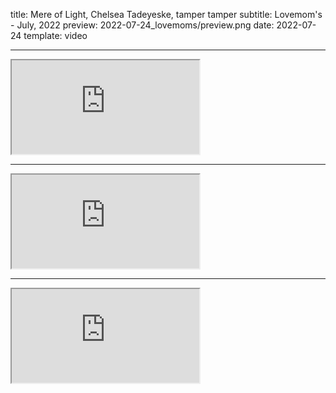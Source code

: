 title: Mere of Light, Chelsea Tadeyeske, tamper tamper
subtitle: Lovemom's - July, 2022
preview: 2022-07-24_lovemoms/preview.png
date: 2022-07-24
template: video

---

<div class="row">
  <div class="col d-flex justify-content-center">
    <div class="ratio ratio-16x9">
        <iframe class="embed-responsive-item" src="https://www.youtube.com/embed/1IFxGf05x7U?si=0WTIE-XG53P1AYDb" allowfullscreen></iframe>
    </div>
  </div>
</div>

---

<div class="row">
  <div class="col d-flex justify-content-center">
    <div class="ratio ratio-16x9">
        <iframe class="embed-responsive-item" src="https://www.youtube.com/embed/QKb71ViO8Z4?si=a0PDptiUoWoZruvR" allowfullscreen></iframe>
    </div>
  </div>
</div>


---

<div class="row">
  <div class="col d-flex justify-content-center">
    <div class="ratio ratio-16x9">
        <iframe class="embed-responsive-item" src="https://www.youtube.com/embed/lEzl6lCPmm4?si=JqYKv2utwf0m-l7k" allowfullscreen></iframe>
    </div>
  </div>
</div>




